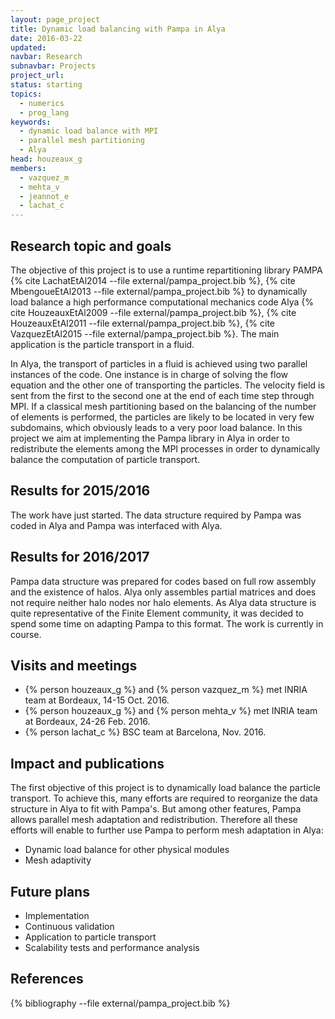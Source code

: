 ```yaml
---
layout: page_project
title: Dynamic load balancing with Pampa in Alya
date: 2016-03-22
updated: 
navbar: Research
subnavbar: Projects
project_url:
status: starting
topics:
  - numerics
  - prog_lang
keywords:
  - dynamic load balance with MPI
  - parallel mesh partitioning
  - Alya
head: houzeaux_g
members:
  - vazquez_m
  - mehta_v
  - jeannot_e
  - lachat_c
---
```


## Research topic and goals
The objective of this project is to use a runtime repartitioning library PAMPA {% cite LachatEtAl2014 --file external/pampa_project.bib %}, {% cite MbengoueEtAl2013 --file external/pampa_project.bib %} to dynamically load balance a high performance computational mechanics code Alya {% cite HouzeauxEtAl2009 --file external/pampa_project.bib %}, {% cite HouzeauxEtAl2011 --file external/pampa_project.bib %}, {% cite VazquezEtAl2015 --file external/pampa_project.bib %}. 
The main application is the particle transport in a fluid. 
 
In Alya, the transport of particles in a fluid is achieved using two parallel instances of the code. 
One instance is in charge of solving the flow equation and the other one of transporting the particles. 
The velocity field is sent from the first to the second one at the end of each time step through MPI. 
If a classical mesh partitioning based on the balancing of the number of elements is performed, the particles are likely to be located in very few subdomains, which obviously leads to a very poor load balance. 
In this project we aim at implementing the Pampa library in Alya in order to redistribute the elements among the MPI processes
in order to dynamically balance the computation of particle transport.

## Results for 2015/2016
The work have just started. 
The data structure required by Pampa was coded in Alya and Pampa was interfaced with Alya.

## Results for 2016/2017
Pampa data structure was prepared for codes based on full row assembly and the existence of halos. Alya only assembles partial matrices and does not require neither halo nodes nor halo elements. As Alya data structure is quite representative of the Finite Element community, it was decided to spend some time on adapting Pampa to this format. The work is currently in course.

## Visits and meetings

* {% person houzeaux_g %} and {% person vazquez_m %} met INRIA team at Bordeaux, 14-15 Oct. 2016.
* {% person houzeaux_g %} and {% person mehta_v %} met INRIA team at Bordeaux, 24-26 Feb. 2016. 
* {% person lachat_c %} BSC team at Barcelona, Nov. 2016. 

## Impact and publications
The first objective of this project is to dynamically load balance the particle transport.
To achieve this, many efforts are required to reorganize the data structure in Alya to fit with Pampa's. 
But among other features, Pampa allows parallel mesh adaptation and redistribution. 
Therefore all these efforts will enable to further use Pampa to perform mesh adaptation in Alya:

* Dynamic load balance for other physical modules 
* Mesh adaptivity


## Future plans

* Implementation
* Continuous validation
* Application to particle transport
* Scalability tests and performance analysis


## References
{% bibliography --file external/pampa_project.bib %}
